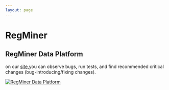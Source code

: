```yaml
---
layout: page
---
```


# RegMiner
## RegMiner Data Platform
on our [site](http://101.42.233.129/regression/),you can observe bugs, run tests, and find recommended critical changes (bug-introducing/fixing changes).

[![RegMiner Data Platform](https://res.cloudinary.com/marcomontalbano/image/upload/v1650532218/video_to_markdown/images/youtube--QtqS8f2yApc-c05b58ac6eb4c4700831b2b3070cd403.jpg)](https://youtu.be/QtqS8f2yApc "RegMiner Data Platform")

